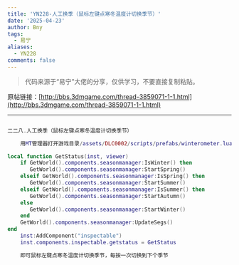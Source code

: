 ```yaml
---
title: 'YN228-人工换季（鼠标左键点寒冬温度计切换季节）'
date: '2025-04-23'
author: Bny
tags:
  - 易宁
aliases:
  - YN228
comments: false
---
```


> 代码来源于“易宁”大佬的分享，仅供学习，不要直接复制粘贴。

原帖链接：[http://bbs.3dmgame.com/thread-3859071-1-1.html](http://bbs.3dmgame.com/thread-3859071-1-1.html)

---

```lua  

二二八.人工换季（鼠标左键点寒冬温度计切换季节）	用MT管理器打开游戏目录/assets/DLC0002/scripts/prefabs/winterometer.lua文件，将inst:AddComponent("inspectable")替换为以下内容：local function GetStatus(inst, viewer)	if GetWorld().components.seasonmanager:IsWinter() then	   GetWorld().components.seasonmanager:StartSpring()	elseif GetWorld().components.seasonmanager:IsSpring() then	   GetWorld().components.seasonmanager:StartSummer()	elseif GetWorld().components.seasonmanager:IsSummer() then	   GetWorld().components.seasonmanager:StartAutumn()	else	   GetWorld().components.seasonmanager:StartWinter()	end	GetWorld().components.seasonmanager:UpdateSegs()end	inst:AddComponent("inspectable")	inst.components.inspectable.getstatus = GetStatus	即可鼠标左键点寒冬温度计切换季节，每按一次切换到下个季节

```  

